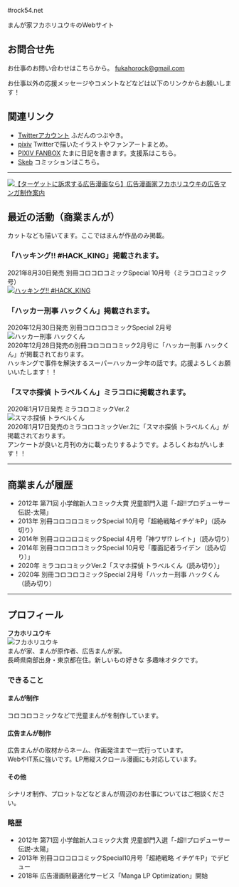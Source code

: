 #rock54.net

まんが家フカホリユウキのWebサイト

## お問合せ先
お仕事のお問い合わせはこちらから。
[fukahorock@gmail.com](mailto:fukahorock@gmail.com)

お仕事以外の応援メッセージやコメントなどなどは以下のリンクからお願いします！

## 関連リンク
- [Twitterアカウント](https://twitter.com/fukahorock) ふだんのつぶやき。
- [pixiv](https://www.pixiv.net/users/850844) Twitterで描いたイラストやファンアートまとめ。
- [PIXIV FANBOX](https://fukahorock.fanbox.cc/) たまに日記を書きます。支援系はこちら。
- [Skeb](https://skeb.jp/@fukahorock) コミッションはこちら。

- - -
[![【ターゲットに訴求する広告漫画なら】広告漫画家フカホリユウキの広告マンガ制作案内](https://rock54website.s3.ap-northeast-1.amazonaws.com/admanga_banner.jpg)](https://admanga.rock54.net/)


## 最近の活動（商業まんが）
カットなども描いてます。ここではまんが作品のみ掲載。

### 「ハッキング!! #HACK_KING」掲載されます。
2021年8月30日発売 別冊コロコロコミックSpecial 10月号（ミラコロコミック号）  
[![ハッキング!! #HACK_KING](https://rock54website.s3.ap-northeast-1.amazonaws.com/news/202108_miracoro_king.jpg "ハッキング!! #HACK_KING")](https://amzn.to/3DiYK2O)


### 「ハッカー刑事 ハックくん」掲載されます。
2020年12月30日発売 別冊コロコロコミックSpecial 2月号  
![ハッカー刑事 ハックくん](https://rock54website.s3.ap-northeast-1.amazonaws.com/news/202012_betsucoro_hack.jpg "ハッカー刑事 ハックくん")  
2020年12月28日発売の別冊コロコロコミック2月号に「ハッカー刑事 ハックくん」が掲載されております。  
ハッキングで事件を解決するスーパーハッカー少年の話です。応援よろしくお願いいたします！！

### 「スマホ探偵 トラベルくん」ミラコロに掲載されます。
2020年1月17日発売 ミラコロコミックVer.2  
![スマホ探偵 トラベルくん](https://rock54website.s3.ap-northeast-1.amazonaws.com/news/202001_miracoro_travel.jpg "スマホ探偵 トラベルくん")  
2020年1月17日発売のミラコロコミックVer.2に「スマホ探偵 トラベルくん」が掲載されております。  
アンケートが良いと月刊の方に載ったりするようです。よろしくおねがいします！！

- - -

## 商業まんが履歴
- 2012年 第71回 小学館新人コミック大賞 児童部門入選「-超!!プロデューサー伝説-太陽」
- 2013年 別冊コロコロコミックSpecial 10月号「超絶戦略イチゲキP」（読み切り）
- 2014年 別冊コロコロコミックSpecial 4月号「神ワザ!? レイト」（読み切り）
- 2014年 別冊コロコロコミックSpecial 10月号「覆面記者ライデン（読み切り）」
- 2020年 ミラコロコミックVer.2「スマホ探偵 トラベルくん（読み切り）」
- 2020年 別冊コロコロコミックSpecial 2月号「ハッカー刑事 ハックくん（読み切り）

- - -

## プロフィール
**フカホリユウキ**  
![フカホリユウキ](https://rock54website.s3.ap-northeast-1.amazonaws.com/profile.png "プロフィール")  
まんが家、まんが原作者、広告まんが家。  
長崎県南部出身・東京都在住。新しいもの好きな 多趣味オタクです。

### できること
#### まんが制作
コロコロコミックなどで児童まんがを制作しています。

#### 広告まんが制作
広告まんがの取材からネーム、作画発注まで一式行っています。  
WebやIT系に強いです。LP用縦スクロール漫画にも対応しています。

#### その他
シナリオ制作、プロットなどなどまんが周辺のお仕事についてはご相談ください。

### 略歴
- 2012年 第71回 小学館新人コミック大賞 児童部門入選「-超!!プロデューサー伝説-太陽」
- 2013年 別冊コロコロコミックSpecial10月号「超絶戦略 イチゲキP」でデビュー
- 2018年 広告漫画制最適化サービス「Manga LP Optimization」開始
